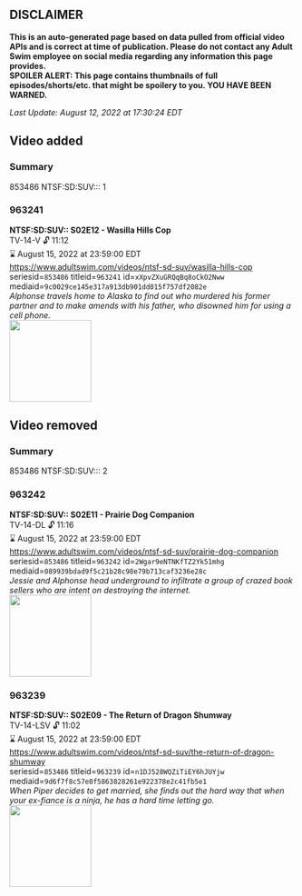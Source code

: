 ## DISCLAIMER
**This is an auto-generated page based on data pulled from official video APIs and is correct at time of publication. Please do not contact any Adult Swim employee on social media regarding any information this page provides.**  
**SPOILER ALERT: This page contains thumbnails of full episodes/shorts/etc. that might be spoilery to you. YOU HAVE BEEN WARNED.**  

_Last Update: August 12, 2022 at 17:30:24 EDT_
## Video added
### Summary
853486 NTSF:SD:SUV::: 1  
### 963241
**NTSF:SD:SUV:: S02E12 - Wasilla Hills Cop**  
TV-14-V 🔓 11:12  
⌛ August 15, 2022 at 23:59:00 EDT  
https://www.adultswim.com/videos/ntsf-sd-suv/wasilla-hills-cop  
seriesid=`853486` titleid=`963241` id=`xXpvZXuGRQqBq8oCkO2Nww` mediaid=`9c0029ce145e317a913db901dd015f757df2082e`  
_Alphonse travels home to Alaska to find out who murdered his former partner and to make amends with his father, who disowned him for using a cell phone._  
<a href="https://media.cdn.adultswim.com/uploads/20200312/thumbnails/2_203121316224-ntsf_210_dup-20160412.jpg"><img src="https://media.cdn.adultswim.com/uploads/20200312/thumbnails/2_203121316224-ntsf_210_dup-20160412.jpg" height="144px" /></a>
## Video removed
### Summary
853486 NTSF:SD:SUV::: 2  
### 963242
**NTSF:SD:SUV:: S02E11 - Prairie Dog Companion**  
TV-14-DL 🔓 11:16  
⌛ August 15, 2022 at 23:59:00 EDT  
https://www.adultswim.com/videos/ntsf-sd-suv/prairie-dog-companion  
seriesid=`853486` titleid=`963242` id=`2Wgar9eNTNKfTZ2Yk51mhg` mediaid=`089939bdad9f5c21b28c98e79b713caf3236e28c`  
_Jessie and Alphonse head underground to infiltrate a group of crazed book sellers who are intent on destroying the internet._  
<a href="https://media.cdn.adultswim.com/uploads/20200312/thumbnails/2_203121315573-ntsf_212_dup-20160412.jpg"><img src="https://media.cdn.adultswim.com/uploads/20200312/thumbnails/2_203121315573-ntsf_212_dup-20160412.jpg" height="144px" /></a>
### 963239
**NTSF:SD:SUV:: S02E09 - The Return of Dragon Shumway**  
TV-14-LSV 🔓 11:02  
⌛ August 15, 2022 at 23:59:00 EDT  
https://www.adultswim.com/videos/ntsf-sd-suv/the-return-of-dragon-shumway  
seriesid=`853486` titleid=`963239` id=`n1DJ528WQZiTiEY6hJUYjw` mediaid=`9d6f7f8c57e0f5863828261e922378e2c41fb5e1`  
_When Piper decides to get married, she finds out the hard way that when your ex-fiance is a ninja, he has a hard time letting go._  
<a href="https://media.cdn.adultswim.com/uploads/20200312/thumbnails/2_203121315121-ntsf_203_dup-20160330.jpg"><img src="https://media.cdn.adultswim.com/uploads/20200312/thumbnails/2_203121315121-ntsf_203_dup-20160330.jpg" height="144px" /></a>
